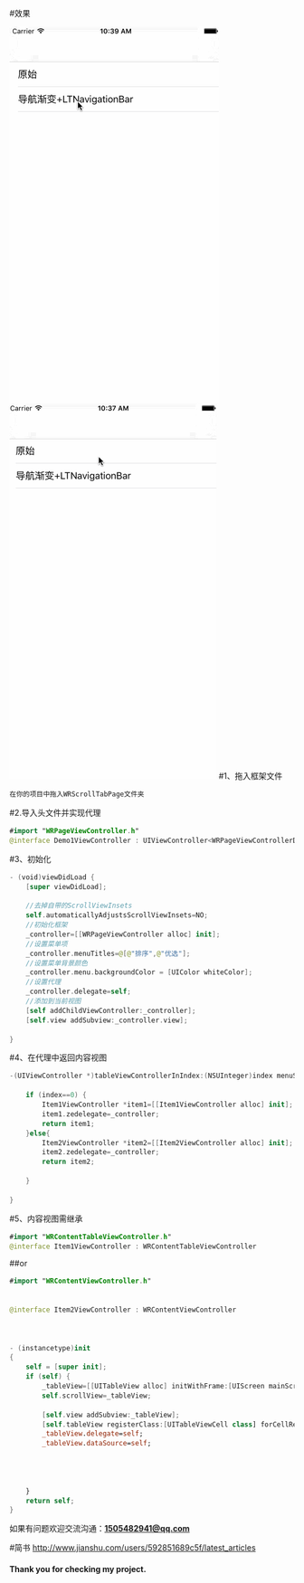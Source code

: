 
#效果

![Mou icon](https://raw.githubusercontent.com/TiltCitySong/WRScrollTabPage/master/image/Untitled2.gif)
![Mou icon](https://raw.githubusercontent.com/TiltCitySong/WRScrollTabPage/master/image/Untitled.gif)
#1、拖入框架文件
```swift
在你的项目中拖入WRScrollTabPage文件夹

```

#2.导入头文件并实现代理

```swift
#import "WRPageViewController.h"
@interface Demo1ViewController : UIViewController<WRPageViewControllerDelegate>
```
#3、初始化
```swift
- (void)viewDidLoad {
    [super viewDidLoad];
    
    //去掉自带的ScrollViewInsets
    self.automaticallyAdjustsScrollViewInsets=NO;
    //初始化框架
    _controller=[[WRPageViewController alloc] init];
    //设置菜单项
    _controller.menuTitles=@[@"排序",@"优选"];
    //设置菜单背景颜色
    _controller.menu.backgroundColor = [UIColor whiteColor];
    //设置代理
    _controller.delegate=self;
    //添加到当前视图
    [self addChildViewController:_controller];
    [self.view addSubview:_controller.view];
   
}
```
#4、在代理中返回内容视图
```swift
-(UIViewController *)tableViewControllerInIndex:(NSUInteger)index menuStr:(NSString *)menuStr{

    if (index==0) {
        Item1ViewController *item1=[[Item1ViewController alloc] init];
        item1.zedelegate=_controller;
        return item1;
    }else{
        Item2ViewController *item2=[[Item2ViewController alloc] init];
        item2.zedelegate=_controller;
        return item2;
        
    }
    
}
```
#5、内容视图需继承
```swift
#import "WRContentTableViewController.h"
@interface Item1ViewController : WRContentTableViewController
```
##or
```swift
#import "WRContentViewController.h"


@interface Item2ViewController : WRContentViewController



- (instancetype)init
{
    self = [super init];
    if (self) {
        _tableView=[[UITableView alloc] initWithFrame:[UIScreen mainScreen].bounds];
        self.scrollView=_tableView;
        
        [self.view addSubview:_tableView];
        [self.tableView registerClass:[UITableViewCell class] forCellReuseIdentifier:@"item"];
        _tableView.delegate=self;
        _tableView.dataSource=self;
        
   
        
        
    }
    return self;
}


```

如果有问题欢迎交流沟通：**1505482941@qq.com**

#简书
<http://www.jianshu.com/users/592851689c5f/latest_articles>


#### Thank you for checking my project.
